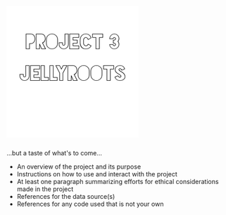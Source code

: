 ![Header Image](Images/p3jr.png "Title Tile")
=============================

...but a taste of what's to come...

- An overview of the project and its purpose
- Instructions on how to use and interact with the project
- At least one paragraph summarizing efforts for ethical considerations made in the project
- References for the data source(s)
- References for any code used that is not your own

